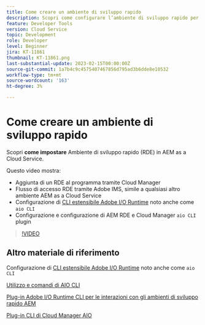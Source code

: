 ```yaml
---
title: Come creare un ambiente di sviluppo rapido
description: Scopri come configurare l’ambiente di sviluppo rapido per AEM as a Cloud Service.
feature: Developer Tools
version: Cloud Service
topic: Development
role: Developer
level: Beginner
jira: KT-11861
thumbnail: KT-11861.png
last-substantial-update: 2023-02-15T00:00:00Z
source-git-commit: 1a7b4c9c4575407467856d795ad3b6dde8e10532
workflow-type: tm+mt
source-wordcount: '163'
ht-degree: 3%

---
```



# Come creare un ambiente di sviluppo rapido

Scopri **come impostare** Ambiente di sviluppo rapido (RDE) in AEM as a Cloud Service.

Questo video mostra:

- Aggiunta di un RDE al programma tramite Cloud Manager
- Flusso di accesso RDE tramite Adobe IMS, simile a qualsiasi altro ambiente AEM as a Cloud Service
- Configurazione di [CLI estensibile Adobe I/O Runtime](https://developer.adobe.com/runtime/docs/guides/tools/cli_install/) noto anche come `aio CLI`
- Configurazione e configurazione di AEM RDE e Cloud Manager `aio CLI` plugin

>[!VIDEO](https://video.tv.adobe.com/v/3415490/?quality=12&learn=on)

## Altro materiale di riferimento

Configurazione di [CLI estensibile Adobe I/O Runtime](https://developer.adobe.com/runtime/docs/guides/tools/cli_install/) noto anche come `aio CLI`

[Utilizzo e comandi di AIO CLI](https://github.com/adobe/aio-cli#usage)

[Plug-in Adobe I/O Runtime CLI per le interazioni con gli ambienti di sviluppo rapido AEM](https://github.com/adobe/aio-cli-plugin-aem-rde#aio-cli-plugin-aem-rde)

[Plug-in CLI di Cloud Manager AIO](https://github.com/adobe/aio-cli-plugin-cloudmanager)
